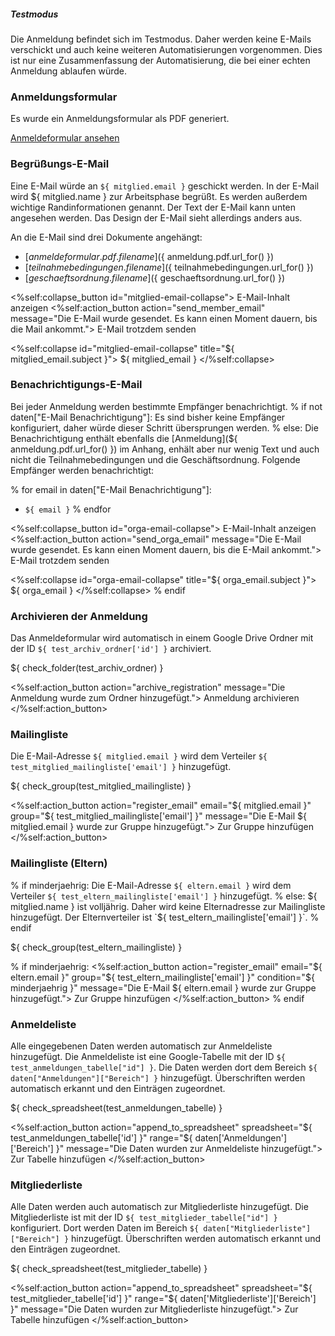 <div class="alert alert-info" role="alert">
  <h5 class="alert-heading">Testmodus</h5>
  
  Die Anmeldung befindet sich im Testmodus. Daher werden keine E-Mails
  verschickt und auch keine weiteren Automatisierungen vorgenommen. Dies ist nur
  eine Zusammenfassung der Automatisierung, die bei einer echten Anmeldung
  ablaufen würde.
</div>

### Anmeldungsformular
Es wurde ein Anmeldungsformular als PDF generiert.

<a href="${ anmeldung.pdf.url_for() }"
   target="_blank"
   class="btn btn-primary btn-sm">
    Anmeldeformular ansehen
</a>

### Begrüßungs-E-Mail
Eine E-Mail würde an `${ mitglied.email }` geschickt werden. In der E-Mail wird
${ mitglied.name } zur Arbeitsphase begrüßt. Es werden außerdem wichtige
Randinformationen genannt. Der Text der E-Mail kann unten angesehen werden. Das
Design der E-Mail sieht allerdings anders aus.

An die E-Mail sind drei Dokumente angehängt:

- [${ anmeldeformular.pdf.filename }](${ anmeldung.pdf.url_for() })
- [${ teilnahmebedingungen.filename }](${ teilnahmebedingungen.url_for() })
- [${ geschaeftsordnung.filename }](${ geschaeftsordnung.url_for() })

<div>
  <%self:collapse_button id="mitglied-email-collapse">
    E-Mail-Inhalt anzeigen
  </%self:collapse_button>
  <%self:action_button action="send_member_email"
                       message="Die E-Mail wurde gesendet. Es kann einen Moment dauern, bis die Mail ankommt.">
    E-Mail trotzdem senden
  </%self:action_button>
</div>

<%self:collapse id="mitglied-email-collapse" title="${ mitglied_email.subject }">
  ${ mitglied_email }
</%self:collapse>

### Benachrichtigungs-E-Mail
Bei jeder Anmeldung werden bestimmte Empfänger benachrichtigt.
% if not daten["E-Mail Benachrichtigung"]:
Es sind bisher keine Empfänger konfiguriert, daher würde dieser Schritt
übersprungen werden.
% else:
Die Benachrichtigung enthält ebenfalls die
[Anmeldung](${ anmeldung.pdf.url_for() }) im Anhang, enhält aber nur wenig Text
und auch nicht die Teilnahmebedingungen und die Geschäftsordnung. Folgende
Empfänger werden benachrichtigt:

% for email in daten["E-Mail Benachrichtigung"]:
  - `${ email }`
% endfor

<div>
  <%self:collapse_button id="orga-email-collapse">
    E-Mail-Inhalt anzeigen
  </%self:collapse_button>
  <%self:action_button action="send_orga_email"
                       message="Die E-Mail wurde gesendet. Es kann einen Moment dauern, bis die E-Mail ankommt.">
    E-Mail trotzdem senden
  </%self:action_button>
</div>

<%self:collapse id="orga-email-collapse" title="${ orga_email.subject }">
  ${ orga_email }
</%self:collapse>
% endif

### Archivieren der Anmeldung
Das Anmeldeformular wird automatisch in einem Google Drive Ordner mit der ID
`${ test_archiv_ordner['id'] }` archiviert.

${ check_folder(test_archiv_ordner) }

<%self:action_button action="archive_registration"
                     message="Die Anmeldung wurde zum Ordner hinzugefügt.">
  Anmeldung archivieren
</%self:action_button>

### Mailingliste
Die E-Mail-Adresse `${ mitglied.email }` wird dem Verteiler
`${ test_mitglied_mailingliste['email'] }` hinzugefügt.

${ check_group(test_mitglied_mailingliste) }

<%self:action_button action="register_email"
                     email="${ mitglied.email }"
                     group="${ test_mitglied_mailingliste['email'] }"
                     message="Die E-Mail ${ mitglied.email } wurde zur Gruppe hinzugefügt.">
  Zur Gruppe hinzufügen
</%self:action_button>

### Mailingliste (Eltern)
% if minderjaehrig:
Die E-Mail-Adresse `${ eltern.email }` wird dem Verteiler
`${ test_eltern_mailingliste['email'] }` hinzugefügt.
% else:
${ mitglied.name } ist volljährig. Daher wird keine Elternadresse zur
Mailingliste hinzugefügt. Der Elternverteiler ist
`${ test_eltern_mailingliste['email'] }`.
% endif

${ check_group(test_eltern_mailingliste) }

% if minderjaehrig:
<%self:action_button action="register_email"
                     email="${ eltern.email }"
                     group="${ test_eltern_mailingliste['email'] }"
                     condition="${ minderjaehrig }"
                     message="Die E-Mail ${ eltern.email } wurde zur Gruppe hinzugefügt.">
  Zur Gruppe hinzufügen
</%self:action_button>
% endif

### Anmeldeliste
Alle eingegebenen Daten werden automatisch zur Anmeldeliste hinzugefügt. Die
Anmeldeliste ist eine Google-Tabelle mit der ID
`${ test_anmeldungen_tabelle["id"] }`. Die Daten werden dort dem Bereich
`${ daten["Anmeldungen"]["Bereich"] }` hinzugefügt. Überschriften werden
automatisch erkannt und den Einträgen zugeordnet.

${ check_spreadsheet(test_anmeldungen_tabelle) }

<%self:action_button action="append_to_spreadsheet"
                     spreadsheet="${ test_anmeldungen_tabelle['id'] }"
                     range="${ daten['Anmeldungen']['Bereich'] }"
                     message="Die Daten wurden zur Anmeldeliste hinzugefügt.">
  Zur Tabelle hinzufügen
</%self:action_button>

### Mitgliederliste
Alle Daten werden auch automatisch zur Mitgliederliste hinzugefügt. Die
Mitgliederliste ist mit der ID `${ test_mitglieder_tabelle["id"] }` konfiguriert.
Dort werden Daten im Bereich `${ daten["Mitgliederliste"]["Bereich"] }`
hinzugefügt. Überschriften werden automatisch erkannt und den Einträgen
zugeordnet.

 ${ check_spreadsheet(test_mitglieder_tabelle) }

<%self:action_button action="append_to_spreadsheet"
                     spreadsheet="${ test_mitglieder_tabelle['id'] }"
                     range="${ daten['Mitgliederliste']['Bereich'] }"
                     message="Die Daten wurden zur Mitgliederliste hinzugefügt.">
  Zur Tabelle hinzufügen
</%self:action_button>
